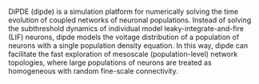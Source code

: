 DiPDE (dipde) is a simulation platform for numerically solving the time evolution of coupled networks of neuronal populations.
Instead of solving the subthreshold dynamics of individual model leaky-integrate-and-fire (LIF) neurons, dipde models the voltage distribution of a population of neurons with a single population density equation.
In this way, dipde can facilitate the fast exploration of mesoscale (population-level) network topologies, where large populations of neurons are treated as homogeneous with random fine-scale connectivity.
